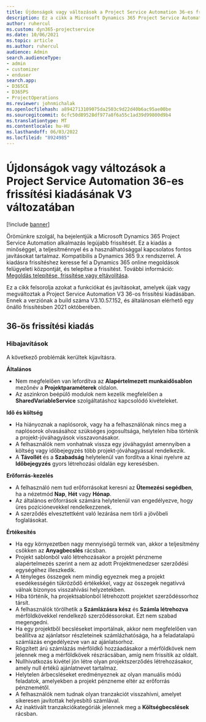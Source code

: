 ```yaml
---
title: Újdonságok vagy változások a Project Service Automation 36-es frissítési kiadásának V3 változatában
description: Ez a cikk a Microsoft Dynamics 365 Project Service Automation Update Release 36, V3 verzióban elérhető funkciókat és javításokat sorolja fel.
author: ruhercul
ms.custom: dyn365-projectservice
ms.date: 10/06/2021
ms.topic: article
ms.author: ruhercul
audience: Admin
search.audienceType:
- admin
- customizer
- enduser
search.app:
- D365CE
- D365PS
- ProjectOperations
ms.reviewer: johnmichalak
ms.openlocfilehash: a8942713109075da2503c9d22d40b6ac95ae00be
ms.sourcegitcommit: 6cfc50d89528df977a8f6a55c1ad39d99800d9b4
ms.translationtype: MT
ms.contentlocale: hu-HU
ms.lasthandoff: 06/03/2022
ms.locfileid: "8924985"
---
```

# <a name="whats-new-or-changed-in-project-service-automation-update-release-36-v3"></a>Újdonságok vagy változások a Project Service Automation 36-es frissítési kiadásának V3 változatában

[!include [banner](../includes/psa-now-project-operations.md)]

Örömünkre szolgál, ha bejelentjük a Microsoft Dynamics 365 Project Service Automation alkalmazás legújabb frissítését. Ez a kiadás a minőséggel, a teljesítménnyel és a használhatósággal kapcsolatos fontos javításokat tartalmaz. Kompatibilis a Dynamics 365 9.x rendszerrel. A kiadásra frissítéshez keresse fel a Dynamics 365 online megoldások felügyeleti központját, és telepítse a frissítést. További információ: [Megoldás telepítése, frissítése vagy eltávolítása](/power-platform/admin/install-remove-preferred-solution).

Ez a cikk felsorolja azokat a funkciókat és javításokat, amelyek újak vagy megváltoztak a Project Service Automation V3 36-os frissítési kiadásában. Ennek a verziónak a build száma V3.10.57.152, és általánosan elérhető egy önálló frissítésben 2021 októberében.

## <a name="update-release-36"></a>36-ös frissítési kiadás

### <a name="bug-fixes"></a>Hibajavítások

A következő problémák kerültek kijavításra.

**Általános**
- Nem megfelelően van lefordítva az **Alapértelmezett munkaidősablon** mezőnév a **Projektparaméterek** oldalon.
- Az aszinkron beépülő modulok nem kezelik megfelelően a **SharedVariableService** szolgáltatáshoz kapcsolódó kivételeket.

**Idő és költség**
- Ha hiányoznak a naplósorok, vagy ha a felhasználónak nincs meg a naplósorok olvasásához szükséges jogosultsága, helytelen hiba történik a projekt-jóváhagyások visszavonásakor.
- A felhasználók nem vonhatnak vissza egy jóváhagyást amennyiben a költség vagy időbejegyzés több projekt-jóváhagyással rendelkezik.
- A **Távollét** és a **Szabadság** helytelenül van fordítva a kínai nyelvre az **Időbejegyzés** gyors létrehozási oldalán egy keresésben.

**Erőforrás-kezelés**
- A felhasználó nem tud erőforrásokat keresni az **Ütemezési segédben**, ha a nézetmód **Nap**, **Hét** vagy **Hónap**.
- Az általános erőforrások számára helytelenül van engedélyezve, hogy üres pozíciónevekkel rendelkezzenek. 
- A szerződés elvesztettként való lezárása nem törli a jövőbeli foglalásokat.

**Értékesítés**
- Ha egy környezetben nagy mennyiségű termék van, akkor a teljesítmény csökken az **Anyagbecslés** rácsban.
- Projekt sablonból való létrehozásakor a projekt pénzneme alapértelmezés szerint a nem az adott Projektmenedzser szerződési egységéhez illeszkedik.
- A tényleges összegek nem mindig egyeznek meg a projekt esedékességén tükröződő értékekkel, vagy az összegek negatívvá válnak bizonyos visszahívási helyzetekben.
- Hiba történik, ha projektsablonból létrehozott projektet szerződéssorhoz társít.
- A felhasználók törölhetik a **Számlázásra kész** és **Számla létrehozva** mérföldkövekkel rendelkező szerződéssorokat. Ezt nem szabad megengedni.
- Ha egy projektből becsléseket importálnak, akkor nem megfelelően van beállítva az ajánlatsor részleteinek számlázhatósága, ha a feladatalapú számlázás engedélyezve van az ajánlatsorhoz.
- Rögzített árú számlázás mérföldkő hozzáadásakor a mérföldkövek nem jelennek meg a mérföldkövek részrácsában, amíg nem frissítik az oldalt.
- Nullhivatkozás kivétel jön létre olyan projektszerződés létrehozásakor, amely null értékű ajánlatnevet tartalmaz.
- Helytelen árbecsléseket eredményeznek az olyan manuális módú feladatok, amelyekben a projekt pénzneme eltér az erőforrás pénznemétől.
- A felhasználók nem tudnak olyan tranzakciót visszahívni, amelyet sikeresen javítottak helyesbítő számlával.
- Az inaktivált tranzakciókategóriák jelennek meg a **Költségbecslések** rácsban.



